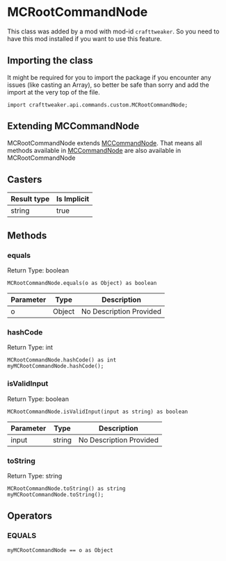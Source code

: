 # MCRootCommandNode

This class was added by a mod with mod-id `crafttweaker`. So you need to have this mod installed if you want to use this feature.

## Importing the class

It might be required for you to import the package if you encounter any issues (like casting an Array), so better be safe than sorry and add the import at the very top of the file.
```zenscript
import crafttweaker.api.commands.custom.MCRootCommandNode;
```


## Extending MCCommandNode

MCRootCommandNode extends [MCCommandNode](/vanilla/api/commands/custom/MCCommandNode). That means all methods available in [MCCommandNode](/vanilla/api/commands/custom/MCCommandNode) are also available in MCRootCommandNode

## Casters

| Result type | Is Implicit |
|-------------|-------------|
| string | true |

## Methods

### equals

Return Type: boolean

```zenscript
MCRootCommandNode.equals(o as Object) as boolean
```
| Parameter | Type | Description |
|-----------|------|-------------|
| o | Object | No Description Provided |
### hashCode

Return Type: int

```zenscript
MCRootCommandNode.hashCode() as int
myMCRootCommandNode.hashCode();
```
### isValidInput

Return Type: boolean

```zenscript
MCRootCommandNode.isValidInput(input as string) as boolean
```
| Parameter | Type | Description |
|-----------|------|-------------|
| input | string | No Description Provided |
### toString

Return Type: string

```zenscript
MCRootCommandNode.toString() as string
myMCRootCommandNode.toString();
```

## Operators

### EQUALS

```zenscript
myMCRootCommandNode == o as Object
```



